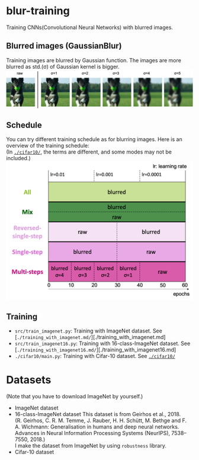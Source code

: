# blur-training
Training CNNs(Convolutional Neural Networks) with blurred images.


## Blurred images (GaussianBlur)
Training images are blurred by Gaussian function. The images are more blurred as std.(σ) of Gaussian kernel is bigger.
![blurred-images](./figures/blurred_images.png)


## Schedule
You can try different training schedule as for blurring images. Here is an overview of the training schedule: <br>
(In [`./cifar10/`][cifar10], the terms are different, and some modes may not be included.)
![schedule](./figures/schedule.png)

## Training
- `src/train_imagenet.py`: Training with ImageNet dataset. See [`./training_with_imagenet.md/`][./training_with_imagenet.md]
- `src/train_imagenet16.py`: Training with 16-class-ImageNet dataset. See [`./training_with_imagenet16.md/`][./training_with_imagenet16.md] 
- `./cifar10/main.py`: Training with Cifar-10 dataset. See [`./cifar10/`][cifar10]

# Datasets
(Note that you have to download ImageNet by yourself.)
- ImageNet dataset
- 16-class-ImageNet dataset 
  This dataset is from Geirhos et al., 2018. <br>
  (R. Geirhos, C. R. M. Temme, J. Rauber, H. H. Schütt, M. Bethge and F. A. Wichmann: Generalisation in humans and deep neural networks. Advances in Neural Information Processing Systems (NeurIPS), 7538–7550, 2018.) <br>
  I make the dataset from ImageNet by using `robustness` library.
- Cifar-10 dataset  


[cifar10]: ./cifar10/
